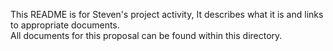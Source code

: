 This README is for Steven's project activity, 
It describes what it is and links to appropriate documents.  
All documents for this proposal can be found within this directory.  
